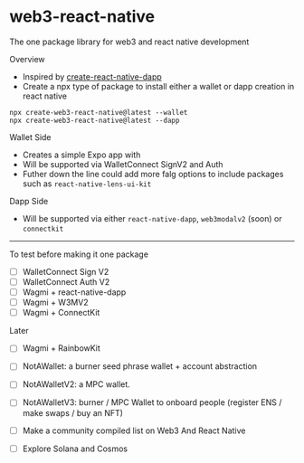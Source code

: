 # web3-react-native
The one package library for web3 and react native development

Overview
- Inspired by [create-react-native-dapp](https://github.com/cawfree/create-react-native-dapp)
- Create a npx type of package to install either a wallet or dapp creation in react native

```
npx create-web3-react-native@latest --wallet
npx create-web3-react-native@latest --dapp
```

Wallet Side
- Creates a simple Expo app with 
- Will be supported via WalletConnect SignV2 and Auth
- Futher down the line could add more falg options to include packages such as `react-native-lens-ui-kit`

Dapp Side
- Will be supported via either `react-native-dapp`, `web3modalv2` (soon) or `connectkit`

---

To test before making it one package
- [ ] WalletConnect Sign V2
- [ ] WalletConnect Auth V2
- [ ] Wagmi + react-native-dapp
- [ ] Wagmi + W3MV2
- [ ] Wagmi + ConnectKit

Later
- [ ] Wagmi + RainbowKit
- [ ] NotAWallet: a burner seed phrase wallet + account abstraction
- [ ] NotAWalletV2: a MPC wallet.
- [ ] NotAWalletV3: burner / MPC Wallet to onboard people (register ENS / make swaps / buy an NFT)
- [ ] Make a community compiled list on Web3 And React Native
- [ ] Explore Solana and Cosmos


